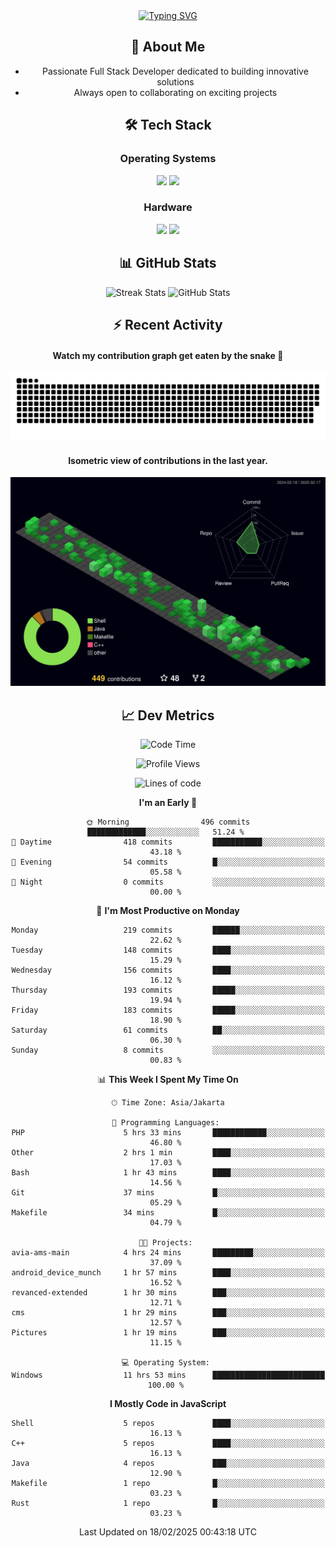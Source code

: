 <div align="center" style="max-width: 900px; margin: auto;">
<a href="https://github.com/thunderkex">
  <img src="https://readme-typing-svg.herokuapp.com?font=Fira+Code&pause=1000&center=true&vCenter=true&width=435&lines=Ha+ha!+I+am+here!;Told+you+a+storm+was+coming!" alt="Typing SVG" />
</a>

## 👋 About Me
- Passionate Full Stack Developer dedicated to building innovative solutions
- Always open to collaborating on exciting projects

## 🛠️ Tech Stack
### Operating Systems
<a href="#"><img src="https://img.shields.io/badge/Linux-FCC624?style=flat&logo=linux&logoColor=black"></a>
<a href="#"><img src="https://img.shields.io/badge/Windows-0078D6?style=flat&logo=windows&logoColor=white"></a>

### Hardware
<a href="#"><img src="https://img.shields.io/badge/Raspberry%20Pi-C51A4A?style=flat&logo=raspberrypi&logoColor=white"></a>
<a href="#"><img src="https://img.shields.io/badge/Arduino-00979D?style=flat&logo=Arduino&logoColor=white"></a>

## 📊 GitHub Stats
<div align="center">
  <img src="https://streak-stats.demolab.com?user=thunderkex&theme=tokyonight-duo&border_radius=20" alt="Streak Stats" />
  <img src="https://github-readme-stats.vercel.app/api?username=thunderkex&show_icons=true&theme=tokyonight&border_radius=20" alt="GitHub Stats" />
</div>

## ⚡ Recent Activity
<h4>Watch my contribution graph get eaten by the snake 🐍</h4>
<img width="600em" alt="thunderkex's Github commit snake" src="https://raw.githubusercontent.com/thunderkex/thunderkex/output/grid-snake-ov.svg" />

<h4>Isometric view of contributions in the last year.</h4>
<a href="./profile-3d-contrib/profile-night-green.svg">
	<img width="600em" src="./profile-3d-contrib/profile-night-green.svg">
</a>

## 📈 Dev Metrics
<!--START_SECTION:waka-->
![Code Time](http://img.shields.io/badge/Code%20Time-1%2C034%20hrs%2054%20mins-blue)

![Profile Views](http://img.shields.io/badge/Profile%20Views-79-blue)

![Lines of code](https://img.shields.io/badge/From%20Hello%20World%20I%27ve%20Written-3.4%20million%20lines%20of%20code-blue)

**I'm an Early 🐤** 

```text
🌞 Morning                496 commits         █████████████░░░░░░░░░░░░   51.24 % 
🌆 Daytime                418 commits         ███████████░░░░░░░░░░░░░░   43.18 % 
🌃 Evening                54 commits          █░░░░░░░░░░░░░░░░░░░░░░░░   05.58 % 
🌙 Night                  0 commits           ░░░░░░░░░░░░░░░░░░░░░░░░░   00.00 % 
```
📅 **I'm Most Productive on Monday** 

```text
Monday                   219 commits         ██████░░░░░░░░░░░░░░░░░░░   22.62 % 
Tuesday                  148 commits         ████░░░░░░░░░░░░░░░░░░░░░   15.29 % 
Wednesday                156 commits         ████░░░░░░░░░░░░░░░░░░░░░   16.12 % 
Thursday                 193 commits         █████░░░░░░░░░░░░░░░░░░░░   19.94 % 
Friday                   183 commits         █████░░░░░░░░░░░░░░░░░░░░   18.90 % 
Saturday                 61 commits          ██░░░░░░░░░░░░░░░░░░░░░░░   06.30 % 
Sunday                   8 commits           ░░░░░░░░░░░░░░░░░░░░░░░░░   00.83 % 
```


📊 **This Week I Spent My Time On** 

```text
🕑︎ Time Zone: Asia/Jakarta

💬 Programming Languages: 
PHP                      5 hrs 33 mins       ████████████░░░░░░░░░░░░░   46.80 % 
Other                    2 hrs 1 min         ████░░░░░░░░░░░░░░░░░░░░░   17.03 % 
Bash                     1 hr 43 mins        ████░░░░░░░░░░░░░░░░░░░░░   14.56 % 
Git                      37 mins             █░░░░░░░░░░░░░░░░░░░░░░░░   05.29 % 
Makefile                 34 mins             █░░░░░░░░░░░░░░░░░░░░░░░░   04.79 % 

🐱‍💻 Projects: 
avia-ams-main            4 hrs 24 mins       █████████░░░░░░░░░░░░░░░░   37.09 % 
android_device_munch     1 hr 57 mins        ████░░░░░░░░░░░░░░░░░░░░░   16.52 % 
revanced-extended        1 hr 30 mins        ███░░░░░░░░░░░░░░░░░░░░░░   12.71 % 
cms                      1 hr 29 mins        ███░░░░░░░░░░░░░░░░░░░░░░   12.57 % 
Pictures                 1 hr 19 mins        ███░░░░░░░░░░░░░░░░░░░░░░   11.15 % 

💻 Operating System: 
Windows                  11 hrs 53 mins      █████████████████████████   100.00 % 
```

**I Mostly Code in JavaScript** 

```text
Shell                    5 repos             ████░░░░░░░░░░░░░░░░░░░░░   16.13 % 
C++                      5 repos             ████░░░░░░░░░░░░░░░░░░░░░   16.13 % 
Java                     4 repos             ███░░░░░░░░░░░░░░░░░░░░░░   12.90 % 
Makefile                 1 repo              █░░░░░░░░░░░░░░░░░░░░░░░░   03.23 % 
Rust                     1 repo              █░░░░░░░░░░░░░░░░░░░░░░░░   03.23 % 
```




 Last Updated on 18/02/2025 00:43:18 UTC
<!--END_SECTION:waka-->
</div>
